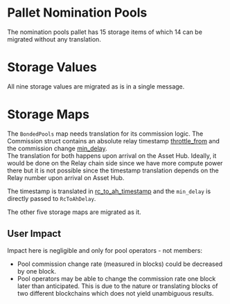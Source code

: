 # Pallet Nomination Pools

The nomination pools pallet has 15 storage items of which 14 can be migrated without any
translation.

# Storage Values

All nine storage values are migrated as is in a single message.

# Storage Maps

The `BondedPools` map needs translation for its commission logic. The Commission struct contains an
absolute relay timestamp
[throttle_from](https://github.com/paritytech/polkadot-sdk/blob/bf20a9ee18f7215210bbbabf79e955c8c35b3360/substrate/frame/nomination-pools/src/lib.rs#L737)
and the commission change
[min_delay](https://github.com/paritytech/polkadot-sdk/blob/bf20a9ee18f7215210bbbabf79e955c8c35b3360/substrate/frame/nomination-pools/src/lib.rs#L922).  
The translation for both happens upon arrival on the Asset Hub. Ideally, it would be done on the
Relay chain side since we have more compute power there but it is not possible since the timestamp
translation depends on the Relay number upon arrival on Asset Hub.

The timestamp is translated in
[rc_to_ah_timestamp](https://github.com/polkadot-fellows/runtimes/blob/baedc4ad7b9a148a80105d8e282096ec193ea7de/pallets/ah-migrator/src/staking/nom_pools.rs#L119)
and the `min_delay` is directly passed to `RcToAhDelay`.

The other five storage maps are migrated as it.

## User Impact

Impact here is negligible and only for pool operators - not members:
- Pool commission change rate (measured in blocks) could be decreased by one block.
- Pool operators may be able to change the commission rate one block later than anticipated. This is
  due to the nature or translating blocks of two different blockchains which does not yield
  unambiguous results.
